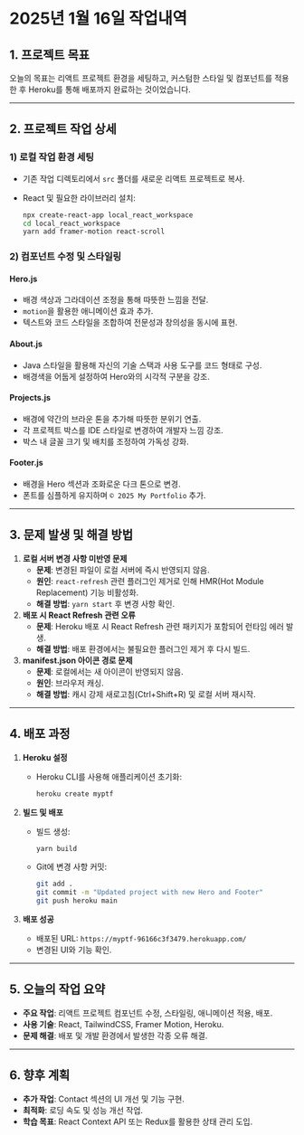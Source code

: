 

# 2025년 1월 16일 작업내역

## **1. 프로젝트 목표**

오늘의 목표는 리액트 프로젝트 환경을 세팅하고, 커스텀한 스타일 및 컴포넌트를 적용한 후 Heroku를 통해 배포까지 완료하는 것이었습니다.

------

## **2. 프로젝트 작업 상세**

### **1) 로컬 작업 환경 세팅**

- 기존 작업 디렉토리에서 `src` 폴더를 새로운 리액트 프로젝트로 복사.

- React 및 필요한 라이브러리 설치:

  ```bash
  npx create-react-app local_react_workspace
  cd local_react_workspace
  yarn add framer-motion react-scroll
  ```

### **2) 컴포넌트 수정 및 스타일링**

#### **Hero.js**

- 배경 색상과 그라데이션 조정을 통해 따뜻한 느낌을 전달.
- `motion`을 활용한 애니메이션 효과 추가.
- 텍스트와 코드 스타일을 조합하여 전문성과 창의성을 동시에 표현.

#### **About.js**

- Java 스타일을 활용해 자신의 기술 스택과 사용 도구를 코드 형태로 구성.
- 배경색을 어둡게 설정하여 Hero와의 시각적 구분을 강조.

#### **Projects.js**

- 배경에 약간의 브라운 톤을 추가해 따뜻한 분위기 연출.
- 각 프로젝트 박스를 IDE 스타일로 변경하여 개발자 느낌 강조.
- 박스 내 글꼴 크기 및 배치를 조정하여 가독성 강화.

#### **Footer.js**

- 배경을 Hero 섹션과 조화로운 다크 톤으로 변경.
- 폰트를 심플하게 유지하며 `© 2025 My Portfolio` 추가.

------

## **3. 문제 발생 및 해결 방법**

1. **로컬 서버 변경 사항 미반영 문제**
   - **문제**: 변경된 파일이 로컬 서버에 즉시 반영되지 않음.
   - **원인**: `react-refresh` 관련 플러그인 제거로 인해 HMR(Hot Module Replacement) 기능 비활성화.
   - **해결 방법**: `yarn start` 후 변경 사항 확인.
2. **배포 시 React Refresh 관련 오류**
   - **문제**: Heroku 배포 시 React Refresh 관련 패키지가 포함되어 런타임 에러 발생.
   - **해결 방법**: 배포 환경에서는 불필요한 플러그인 제거 후 다시 빌드.
3. **manifest.json 아이콘 경로 문제**
   - **문제**: 로컬에서는 새 아이콘이 반영되지 않음.
   - **원인**: 브라우저 캐싱.
   - **해결 방법**: 캐시 강제 새로고침(Ctrl+Shift+R) 및 로컬 서버 재시작.

------

## **4. 배포 과정**

1. **Heroku 설정**

   - Heroku CLI를 사용해 애플리케이션 초기화:

     ```bash
     heroku create myptf
     ```

2. **빌드 및 배포**

   - 빌드 생성:

     ```bash    
     yarn build
     ```

   - Git에 변경 사항 커밋:

     ```bash
     git add .
     git commit -m "Updated project with new Hero and Footer"
     git push heroku main
     ```

3. **배포 성공**

   - 배포된 URL: `https://myptf-96166c3f3479.herokuapp.com/`
   - 변경된 UI와 기능 확인.

------

## **5. 오늘의 작업 요약**

- **주요 작업**: 리액트 프로젝트 컴포넌트 수정, 스타일링, 애니메이션 적용, 배포.
- **사용 기술**: React, TailwindCSS, Framer Motion, Heroku.
- **문제 해결**: 배포 및 개발 환경에서 발생한 각종 오류 해결.

------

## **6. 향후 계획**

- **추가 작업**: Contact 섹션의 UI 개선 및 기능 구현.
- **최적화**: 로딩 속도 및 성능 개선 작업.
- **학습 목표**: React Context API 또는 Redux를 활용한 상태 관리 도입.
